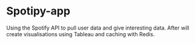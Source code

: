 # Spotipy-app
Using the Spotify API to pull user data and give interesting data. After will create visualisations using Tableau and caching with Redis.
